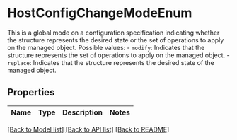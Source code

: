 # HostConfigChangeModeEnum

This is a global mode on a configuration specification indicating whether the structure represents the desired state or the set of operations to apply on the managed object.  Possible values: - `modify`: Indicates that the structure represents the   set of operations to apply on the managed object. - `replace`: Indicates that the structure represents the   desired state of the managed object. 

## Properties
Name | Type | Description | Notes
------------ | ------------- | ------------- | -------------

[[Back to Model list]](../README.md#documentation-for-models) [[Back to API list]](../README.md#documentation-for-api-endpoints) [[Back to README]](../README.md)


